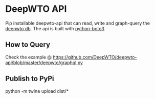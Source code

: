 # DeepWTO API
Pip installable deepwto-api that can read, write and graph-query the [deepwto db](https://github.com/DeepWTO/deepwto-stream). The api is built with [python-boto3](https://boto3.amazonaws.com/v1/documentation/api/latest/index.html).

## How to Query
Check the example @ https://github.com/DeepWTO/deepwto-api/blob/master/deepwto/graphql.py

## Publish to PyPi
python -m twine upload dist/*
